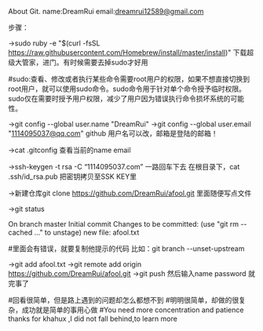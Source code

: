 About Git.
name:DreamRui
email:dreamrui12589@gmail.com

步骤：

->sudo ruby -e "$(curl -fsSL https://raw.githubusercontent.com/Homebrew/install/master/install)"
  下载超级大管家，进门。有时候需要去掉sudo才好用

#sudo:查看、修改或者执行某些命令需要root用户的权限，如果不想直接切换到root用户，就可以使用sudo命令。sudo命令用于针对单个命令授予临时权限。sudo仅在需要时授予用户权限，减少了用户因为错误执行命令损坏系统的可能性。

->git config --global user.name "DreamRui"
->git config --global user.email "1114095037@qq.com"
    github 用户名可以改，邮箱是登陆的邮箱！

->cat .gitconfig 查看当前的name email

->ssh-keygen -t rsa -C “1114095037.com”
  一路回车下去
  在根目录下，cat .ssh/id_rsa.pub
  把密钥拷贝至SSK KEY里

->新建仓库git clone https://github.com/DreamRui/afool.git
  里面随便写点文件

->git status

On branch master
Initial commit
Changes to be committed:
(use "git rm --cached <file>..." to unstage)
new file:   afool.txt

#里面会有错误，就要复制他提示的代码
比如：git branch --unset-upstream

->git add afool.txt
->git remote add origin https://github.com/DreamRui/afool.git
->git push
然后输入name password 就完事了

#回看很简单，但是路上遇到的问题却怎么都想不到
#明明很简单，却做的很复杂，成功就是简单的事用心做
#You need more concentration and patience
thanks for khahux ,I did not fall behind,to learn more

